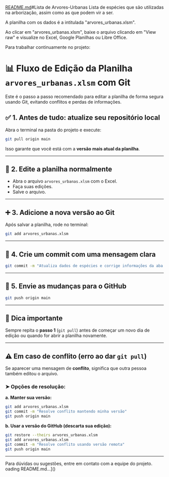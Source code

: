 [README.md](https://github.com/user-attachments/files/20042953/README.md)#Lista de Arvores-Urbanas
Lista de espécies que são utilizadas na arborização, assim como as que podem vir a ser.

A planilha com os dados é a intitulada "arvores_urbanas.xlsm". 

Ao clicar em "arvores_urbanas.xlsm", baixe o arquivo clicando em "View raw" e visualize no Excel, Google Planilhas ou Libre Office.

Para trabalhar continuamente no projeto:
# 📊 Fluxo de Edição da Planilha `arvores_urbanas.xlsm` com Git

Este é o passo a passo recomendado para editar a planilha de forma segura usando Git, evitando conflitos e perdas de informações.

## ✅ 1. Antes de tudo: atualize seu repositório local

Abra o terminal na pasta do projeto e execute:

```bash
git pull origin main
```

Isso garante que você está com a **versão mais atual da planilha**.

---

## 📝 2. Edite a planilha normalmente

- Abra o arquivo `arvores_urbanas.xlsm` com o Excel.
- Faça suas edições.
- Salve o arquivo.

---

## ➕ 3. Adicione a nova versão ao Git

Após salvar a planilha, rode no terminal:

```bash
git add arvores_urbanas.xlsm
```

---

## 💬 4. Crie um commit com uma mensagem clara

```bash
git commit -m "Atualiza dados de espécies e corrige informações da aba X"
```

---

## 🚀 5. Envie as mudanças para o GitHub

```bash
git push origin main
```

---

## 🔁 Dica importante

Sempre repita o **passo 1** (`git pull`) antes de começar um novo dia de edição ou quando for abrir a planilha novamente.

---

## ⚠️ Em caso de conflito (erro ao dar `git pull`)

Se aparecer uma mensagem de **conflito**, significa que outra pessoa também editou o arquivo.

### ➤ Opções de resolução:

**a. Manter sua versão:**

```bash
git add arvores_urbanas.xlsm
git commit -m "Resolve conflito mantendo minha versão"
git push origin main
```

**b. Usar a versão do GitHub (descarta sua edição):**

```bash
git restore --theirs arvores_urbanas.xlsm
git add arvores_urbanas.xlsm
git commit -m "Resolve conflito usando versão remota"
git push origin main
```

---

Para dúvidas ou sugestões, entre em contato com a equipe do projeto.
oading README.md…]()
